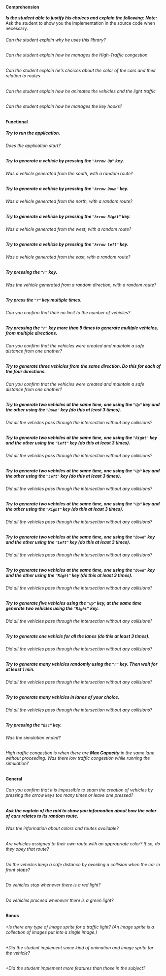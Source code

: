 #### Comprehension

**_Is the student able to justify his choices and explain the following:_**
**_Note:_** Ask the student to show you the implementation in the source code when necessary.

###### Can the student explain why he uses this library?

###### Can the student explain how he manages the High-Traffic congestion

###### Can the student explain he's choices about the color of the cars and their relation to routes

###### Can the student explain how he animates the vehicles and the light traffic

###### Can the student explain how he manages the key hooks?

#### Functional

##### Try to run the application.

###### Does the application start?

##### Try to generate a vehicle by pressing the `"Arrow Up"` key.

###### Was a vehicle generated from the south, with a random route?

##### Try to generate a vehicle by pressing the `"Arrow Down"` key.

###### Was a vehicle generated from the north, with a random route?

##### Try to generate a vehicle by pressing the `"Arrow Right"` key.

###### Was a vehicle generated from the west, with a random route?

##### Try to generate a vehicle by pressing the `"Arrow left"` key.

###### Was a vehicle generated from the east, with a random route?

##### Try pressing the `"r"` key.

###### Was the vehicle generated from a random direction, with a random route?

##### Try press the `"r"` key multiple times.

###### Can you confirm that their no limit to the number of vehicles?

##### Try pressing the `"r"` key more than 5 times to generate multiple vehicles, from multiple directions.

###### Can you confirm that the vehicles were created and maintain a safe distance from one another?

##### Try to generate three vehicles from the same direction. Do this for each of the four directions.

###### Can you confirm that the vehicles were created and maintain a safe distance from one another?

##### Try to generate two vehicles at the same time, one using the `"Up"` key and the other using the `"Down"` key (do this at least 3 times).

###### Did all the vehicles pass through the intersection without any collisions?

##### Try to generate two vehicles at the same time, one using the `"Right"` key and the other using the `"Left"` key (do this at least 3 times).

###### Did all the vehicles pass through the intersection without any collisions?

##### Try to generate two vehicles at the same time, one using the `"Up"` key and the other using the `"Left"` key (do this at least 3 times).

###### Did all the vehicles pass through the intersection without any collisions?

##### Try to generate two vehicles at the same time, one using the `"Up"` key and the other using the `"Right"` key (do this at least 3 times).

###### Did all the vehicles pass through the intersection without any collisions?

##### Try to generate two vehicles at the same time, one using the `"Down"` key and the other using the `"Left"` key (do this at least 3 times).

###### Did all the vehicles pass through the intersection without any collisions?

##### Try to generate two vehicles at the same time, one using the `"Down"` key and the other using the `"Right"` key (do this at least 3 times).

###### Did all the vehicles pass through the intersection without any collisions?

##### Try to generate five vehicles using the `"Up"` key, at the same time generate two vehicles using the `"Right"` key.

###### Did all the vehicles pass through the intersection without any collisions?

##### Try to generate one vehicle for all the lanes (do this at least 3 times).

###### Did all the vehicles pass through the intersection without any collisions?

##### Try to generate many vehicles randomly using the `"r"` key. Then wait for at least 1 min.

###### Did all the vehicles pass through the intersection without any collisions?

##### Try to generate many vehicles in lanes of your choice.

###### Did all the vehicles pass through the intersection without any collisions?

##### Try pressing the `"Esc"` key.

###### Was the simulation ended?

###### High traffic congestion is when there are **Max Capacity** in the same lane without proceeding. Was there low traffic congestion while running the simulation?

#### General

###### Can you confirm that it is impossible to spam the creation of vehicles by pressing the arrow keys too many times or leave one pressed?

##### Ask the captain of the raid to show you information about how the color of cars relates to its random route.

###### Was the information about colors and routes available?

###### Are vehicles assigned to their own route with an appropriate color? If so, do they obey that route?

###### Do the vehicles keep a safe distance by avoiding a collision when the car in front stops?

###### Do vehicles stop whenever there is a red light?

###### Do vehicles proceed whenever there is a green light?

#### Bonus

###### +Is there any type of image sprite for a traffic light? (An image sprite is a collection of images put into a single image.)

###### +Did the student implement some kind of animation and image sprite for the vehicle?

###### +Did the student implement more features than those in the subject?
